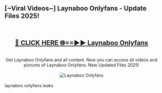 <h2>[~Viral Videos~] Laynaboo Onlyfans - Update Files 2025!</h2>
<br>
<div align="center">
<h2><a href="https://betterlinks.top/A2PfLJ" rel="nofollow">🔴 CLICK HERE 🌐==►► Laynaboo Onlyfans</a></h2>
<br>
Get Laynaboo Onlyfans and all content. Now you can access all videos and pictures of Laynaboo Onlyfans. New Updated Files 2025!
<br>
<br>
<a href="https://betterlinks.top/A2PfLJ" rel="nofollow" data-target="animated-image.originalLink"><img src="https://i.ibb.co.com/WyWwxjT/player-gif2.gif" alt="Laynaboo Onlyfans" style="max-width: 100%; display: inline-block;" data-target="animated-image.originalImage"></a>
</div>
<br>
laynaboo onlyfans leaks